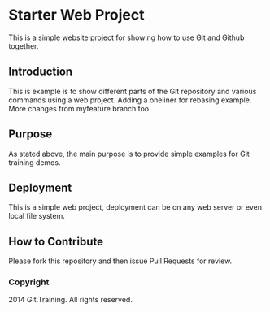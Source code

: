 # Starter Web Project 

This is a simple website project for showing how to use Git and Github together. 

## Introduction

This is example is to show different parts of the Git repository and various commands using a web project.
Adding a oneliner for rebasing example. More changes from myfeature branch too 

## Purpose

As stated above, the main purpose is to provide simple examples for Git training demos.

## Deployment

This is a simple web project, deployment can be on any web server or even local file system. 

## How to Contribute

Please fork this repository and then issue Pull Requests for review. 

### Copyright 

2014 Git.Training. All rights reserved.